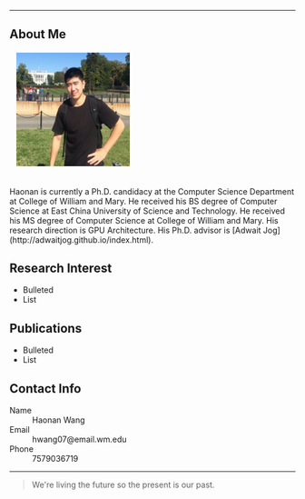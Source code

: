 * * *
## About Me
<h6>&nbsp;&nbsp;&nbsp;<img src="docs/icon_1.jpg" height="200" width="200"/></h6>
Haonan is currently a Ph.D. candidacy at the Computer Science Department at College of William and Mary. He received his BS degree of Computer Science at East China University of Science and Technology. He received his MS degree of Computer Science at College of William and Mary. His research direction is GPU Architecture. His Ph.D. advisor is [Adwait Jog](http://adwaitjog.github.io/index.html).

## Research Interest
- Bulleted
- List

## Publications
- Bulleted
- List

## Contact Info
<dl>
<dt>Name</dt>
<dd>Haonan Wang</dd>
<dt>Email</dt>
<dd>hwang07@email.wm.edu</dd>
<dt>Phone</dt>
<dd>7579036719</dd>
</dl>

* * *

> We're living the future so the present is our past.
